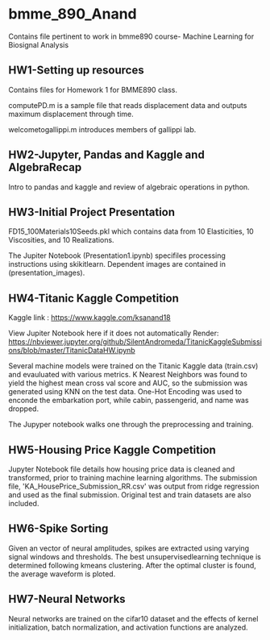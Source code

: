 # bmme_890_Anand
Contains file pertinent to work in bmme890 course- Machine Learning for Biosignal Analysis

## HW1-Setting up resources
Contains files for Homework 1 for BMME890 class.

computePD.m is a sample file that reads displacement data and outputs maximum displacement through time.

welcometogallippi.m introduces members of gallippi lab.

## HW2-Jupyter, Pandas and Kaggle and AlgebraRecap  
Intro to pandas and kaggle and review of algebraic operations in python.

## HW3-Initial Project Presentation
FD15_100Materials10Seeds.pkl which contains data from 10 Elasticities, 10 Viscosities, and 10 Realizations.

The Jupiter Notebook (Presentation1.ipynb) specifiles processing instructions using skikitlearn. Dependent images are contained in (presentation_images).

## HW4-Titanic Kaggle Competition
Kaggle link : https://www.kaggle.com/ksanand18

View Jupiter Notebook here if it does not automatically Render: https://nbviewer.jupyter.org/github/SilentAndromeda/TitanicKaggleSubmissions/blob/master/TitanicDataHW.ipynb

Several machine models were trained on the Titanic Kaggle data (train.csv) and evauluated with various metrics. K Nearest Neighbors was found to yield the highest mean cross val score and AUC, so the submission was generated using KNN on the test data. One-Hot Encoding was used to enconde the embarkation port, while cabin, passengerid, and name was dropped.

The Jupyper notebook walks one through the preprocessing and training.

## HW5-Housing Price Kaggle Competition
Jupyter Notebook file details how housing price data is cleaned and transformed, prior to training machine learning algorithms. The submission file, 'KA_HousePrice_Submission_RR.csv' was output from ridge regression and used as the final submission. Original test and train datasets are also included.

## HW6-Spike Sorting
Given an vector of neural amplitudes, spikes are extracted using varying signal windows and thresholds. The best unsupervisedlearning technique is determined following kmeans clustering. After the optimal cluster is found, the average waveform is ploted.

## HW7-Neural Networks
Neural networks are trained on the cifar10 dataset and the effects of kernel initialization, batch normalization, and activation functions are analyzed.
